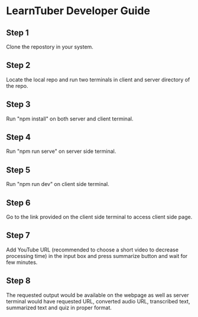 # LearnTuber Developer Guide

## Step 1

Clone the repostory in your system.

## Step 2

Locate the local repo and run two terminals in client and server directory of the repo.

## Step 3

Run "npm install" on both server and client terminal.

## Step 4

Run "npm run serve" on server side terminal.

## Step 5

Run "npm run dev" on client side terminal.

## Step 6

Go to the link provided on the client side terminal to access client side page.

## Step 7

Add YouTube URL (recommended to choose a short video to decrease processing time) in the input box and press summarize button and wait for few minutes.

## Step 8

The requested output would be available on the webpage as well as server terminal would have requested URL, converted audio URL, transcribed text, summarized text and quiz in proper format.



